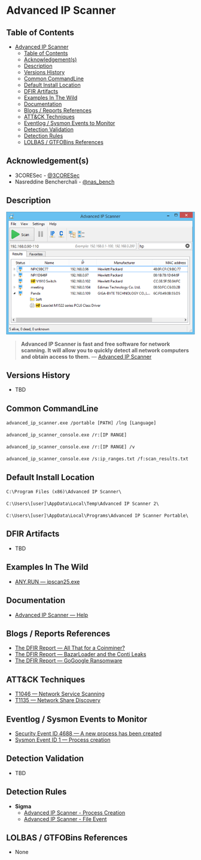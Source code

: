 # Advanced IP Scanner

## Table of Contents

- [Advanced IP Scanner](#advanced-ip-scanner)
  - [Table of Contents](#table-of-contents)
  - [Acknowledgement(s)](#acknowledgements)
  - [Description](#description)
  - [Versions History](#versions-history)
  - [Common CommandLine](#common-commandline)
  - [Default Install Location](#default-install-location)
  - [DFIR Artifacts](#dfir-artifacts)
  - [Examples In The Wild](#examples-in-the-wild)
  - [Documentation](#documentation)
  - [Blogs / Reports References](#blogs--reports-references)
  - [ATT&CK Techniques](#attck-techniques)
  - [Eventlog / Sysmon Events to Monitor](#eventlog--sysmon-events-to-monitor)
  - [Detection Validation](#detection-validation)
  - [Detection Rules](#detection-rules)
  - [LOLBAS / GTFOBins References](#lolbas--gtfobins-references)

## Acknowledgement(s)

- 3CORESec - [@3CORESec](https://twitter.com/3CORESec)
- Nasreddine Bencherchali - [@nas_bench](https://twitter.com/nas_bench)

## Description

<p align="center"><img src="/Images/Screenshots/Advanced-IP-Scanner.png"></p>

> **Advanced IP Scanner is fast and free software for network scanning. It will allow you to quickly detect all network computers and obtain access to them.** — [Advanced IP Scanner](https://www.advanced-ip-scanner.com/help/)

## Versions History

- TBD

## Common CommandLine

```batch
advanced_ip_scanner.exe /portable [PATH] /lng [Language]

advanced_ip_scanner_console.exe /r:[IP RANGE]

advanced_ip_scanner_console.exe /r:[IP RANGE] /v

advanced_ip_scanner_console.exe /s:ip_ranges.txt /f:scan_results.txt
```

## Default Install Location

````batch
C:\Program Files (x86)\Advanced IP Scanner\

C:\Users\[user]\AppData\Local\Temp\Advanced IP Scanner 2\

C:\Users\[user]\AppData\Local\Programs\Advanced IP Scanner Portable\
````

## DFIR Artifacts

- TBD

## Examples In The Wild

- [ANY.RUN — ipscan25.exe](https://app.any.run/tasks/c73630e0-a3ca-40fe-9301-392e8f61f170/)

## Documentation

- [Advanced IP Scanner — Help](https://www.advanced-ip-scanner.com/help/)

## Blogs / Reports References

- [The DFIR Report — All That for a Coinminer?](https://thedfirreport.com/2021/01/18/all-that-for-a-coinminer/)
- [The DFIR Report — BazarLoader and the Conti Leaks](https://thedfirreport.com/2021/10/04/bazarloader-and-the-conti-leaks/)
- [The DFIR Report — GoGoogle Ransomware](https://thedfirreport.com/2020/04/04/gogoogle-ransomware/)

## ATT&CK Techniques

- [T1046 — Network Service Scanning](https://attack.mitre.org/techniques/T1046/)
- [T1135 — Network Share Discovery](https://attack.mitre.org/versions/v9/techniques/T1135/)

## Eventlog / Sysmon Events to Monitor

- [Security Event ID 4688 — A new process has been created](https://www.ultimatewindowssecurity.com/securitylog/encyclopedia/event.aspx?eventID=4688)
- [Sysmon Event ID 1 — Process creation](https://www.ultimatewindowssecurity.com/securitylog/encyclopedia/event.aspx?eventid=90001)

## Detection Validation

- TBD

## Detection Rules

- **Sigma**
  - [Advanced IP Scanner - Process Creation](https://github.com/SigmaHQ/sigma/blob/master/rules/windows/process_creation/process_creation_advanced_ip_scanner.yml)
  - [Advanced IP Scanner - File Event](https://github.com/SigmaHQ/sigma/blob/master/rules/windows/file_event/file_event_advanced_ip_scanner.yml)

## LOLBAS / GTFOBins References

- None
